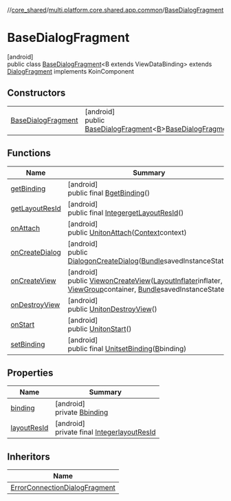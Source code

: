 //[core_shared](../../../index.md)/[multi.platform.core.shared.app.common](../index.md)/[BaseDialogFragment](index.md)

# BaseDialogFragment

[android]\
public class [BaseDialogFragment](index.md)&lt;B extends ViewDataBinding&gt; extends [DialogFragment](https://developer.android.com/reference/kotlin/androidx/fragment/app/DialogFragment.html) implements KoinComponent

## Constructors

| | |
|---|---|
| [BaseDialogFragment](-base-dialog-fragment.md) | [android]<br>public [BaseDialogFragment](index.md)&lt;[B](index.md)&gt;[BaseDialogFragment](-base-dialog-fragment.md)(@[LayoutRes](https://developer.android.com/reference/kotlin/androidx/annotation/LayoutRes.html)()[Integer](https://docs.oracle.com/javase/8/docs/api/java/lang/Integer.html)layoutResId) |

## Functions

| Name | Summary |
|---|---|
| [getBinding](get-binding.md) | [android]<br>public final [B](index.md)[getBinding](get-binding.md)() |
| [getLayoutResId](get-layout-res-id.md) | [android]<br>public final [Integer](https://docs.oracle.com/javase/8/docs/api/java/lang/Integer.html)[getLayoutResId](get-layout-res-id.md)() |
| [onAttach](on-attach.md) | [android]<br>public [Unit](https://kotlinlang.org/api/latest/jvm/stdlib/kotlin/-unit/index.html)[onAttach](on-attach.md)([Context](https://developer.android.com/reference/kotlin/android/content/Context.html)context) |
| [onCreateDialog](on-create-dialog.md) | [android]<br>public [Dialog](https://developer.android.com/reference/kotlin/android/app/Dialog.html)[onCreateDialog](on-create-dialog.md)([Bundle](https://developer.android.com/reference/kotlin/android/os/Bundle.html)savedInstanceState) |
| [onCreateView](on-create-view.md) | [android]<br>public [View](https://developer.android.com/reference/kotlin/android/view/View.html)[onCreateView](on-create-view.md)([LayoutInflater](https://developer.android.com/reference/kotlin/android/view/LayoutInflater.html)inflater, [ViewGroup](https://developer.android.com/reference/kotlin/android/view/ViewGroup.html)container, [Bundle](https://developer.android.com/reference/kotlin/android/os/Bundle.html)savedInstanceState) |
| [onDestroyView](on-destroy-view.md) | [android]<br>public [Unit](https://kotlinlang.org/api/latest/jvm/stdlib/kotlin/-unit/index.html)[onDestroyView](on-destroy-view.md)() |
| [onStart](on-start.md) | [android]<br>public [Unit](https://kotlinlang.org/api/latest/jvm/stdlib/kotlin/-unit/index.html)[onStart](on-start.md)() |
| [setBinding](set-binding.md) | [android]<br>public final [Unit](https://kotlinlang.org/api/latest/jvm/stdlib/kotlin/-unit/index.html)[setBinding](set-binding.md)([B](index.md)binding) |

## Properties

| Name | Summary |
|---|---|
| [binding](index.md#-1162874201%2FProperties%2F-2121679934) | [android]<br>private [B](index.md)[binding](index.md#-1162874201%2FProperties%2F-2121679934) |
| [layoutResId](index.md#-1609927077%2FProperties%2F-2121679934) | [android]<br>private final [Integer](https://docs.oracle.com/javase/8/docs/api/java/lang/Integer.html)[layoutResId](index.md#-1609927077%2FProperties%2F-2121679934) |

## Inheritors

| Name |
|---|
| [ErrorConnectionDialogFragment](../../multi.platform.core.shared.app.errorconnectiondialog/-error-connection-dialog-fragment/index.md) |
